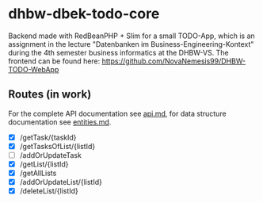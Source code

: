 # dhbw-dbek-todo-core
Backend made with RedBeanPHP + Slim for a small TODO-App, which is an assignment in the lecture "Datenbanken im Business-Engineering-Kontext" during the 4th semester business informatics at the DHBW-VS.
The frontend can be found here: https://github.com/NovaNemesis99/DHBW-TODO-WebApp

## Routes (in work) ##

For the complete API documentation see [api.md](./docs/api.md), for data structure documentation see [entities.md](./docs/entities.md).

- [X] /getTask/{taskId}
- [X] /getTasksOfList/{listId}
- [ ] /addOrUpdateTask
- [X] /getList/{listId}
- [X] /getAllLists
- [X] /addOrUpdateList/{listId}
- [x] /deleteList/{listId}
